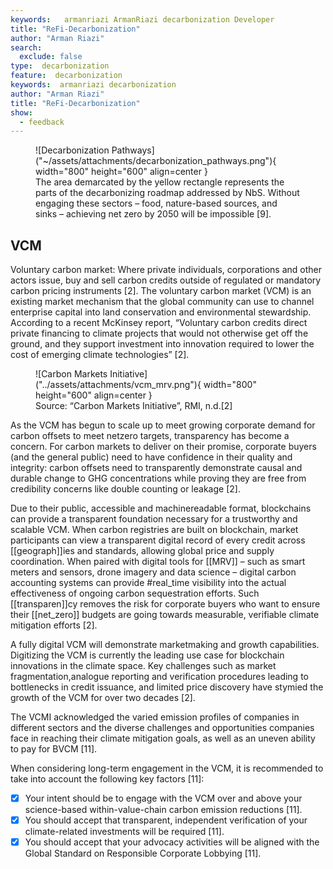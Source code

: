 ```yaml
---
keywords:   armanriazi ArmanRiazi decarbonization Developer
title: "ReFi-Decarbonization"
author: "Arman Riazi"
search:
  exclude: false
type:  decarbonization
feature:  decarbonization
keywords:  armanriazi decarbonization
author: "Arman Riazi"
title: "ReFi-Decarbonization"
show:
  - feedback
---
```


<figure markdown>
![Decarbonization Pathways]("~/assets/attachments/decarbonization_pathways.png"){ width="800" height="600" align=center }
<figcaption>The area demarcated by the yellow rectangle represents the parts of the decarbonizing roadmap addressed by NbS. Without engaging these sectors – food, nature-based sources, and sinks – achieving net zero by 2050 will be impossible [9].</figcaption>
</figure>

## VCM
Voluntary carbon market: Where private individuals, corporations and other actors issue,
buy and sell carbon credits outside of regulated or mandatory carbon pricing instruments [2].
The voluntary carbon market (VCM) is an existing market mechanism that the global community
can use to channel enterprise capital into land conservation and environmental stewardship.
According to a recent McKinsey report, “Voluntary carbon credits direct private financing to climate
projects that would not otherwise get off the ground, and they support investment into innovation required
to lower the cost of emerging climate technologies” [2].

<figure markdown>
![Carbon Markets Initiative]("../assets/attachments/vcm_mrv.png"){ width="800" height="600" align=center }
<figcaption>Source: “Carbon Markets Initiative”, RMI, n.d.[2]</figcaption>
</figure>

As the VCM has begun to scale up to meet growing corporate demand for carbon offsets to meet netzero
targets, transparency has become a concern. For carbon markets to deliver on their promise,
corporate buyers (and the general public) need to have confidence in their quality and integrity: carbon
offsets need to transparently demonstrate causal and durable change to GHG concentrations while proving they are free from credibility concerns like
double counting or leakage [2].

Due to their public, accessible and machinereadable format, blockchains can provide a
transparent foundation necessary for a trustworthy and scalable VCM. When carbon registries are
built on blockchain, market participants can view a transparent digital record of every credit across
[[geograph]]ies and standards, allowing global price and supply coordination. When paired with
digital tools for [[MRV]] – such as smart meters and sensors, drone imagery and data science – digital
carbon accounting systems can provide #real_time visibility into the actual effectiveness of ongoing
carbon sequestration efforts. Such [[transparen]]cy removes the risk for corporate buyers who want to
ensure their [[net_zero]] budgets are going towards measurable, verifiable climate mitigation efforts [2].

A fully digital VCM will demonstrate marketmaking and growth capabilities. Digitizing
the VCM is currently the leading use case for blockchain innovations in the climate space.
Key challenges such as market fragmentation,analogue reporting and verification procedures
leading to bottlenecks in credit issuance, and limited price discovery have stymied the growth of the VCM for over two decades [2].

The VCMI acknowledged the varied emission profiles of companies in different sectors and the diverse challenges and opportunities companies face in reaching their climate mitigation goals, as well as an uneven ability to pay for BVCM [11].

When considering long-term engagement in the VCM, it is recommended to take into account the following key factors [11]:

- [x] Your intent should be to engage with the VCM over and above your science-based within-value-chain carbon emission reductions [11].
- [x] You should accept that transparent, independent verification of your climate-related investments will be required [11].
- [x] You should accept that your advocacy activities will be aligned with the Global Standard on Responsible Corporate Lobbying [11].